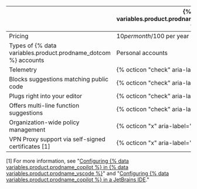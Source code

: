 |                                         | {% data variables.product.prodname_copilot_individuals_short %}     | {% data variables.product.prodname_copilot_business_short %}                |
|-----------------------------------------|-----------------------------|-------------------------------------|
| Pricing                                 | $10 per month/$100 per year | $19 per user per month              |
| Types of {% data variables.product.prodname_dotcom %} accounts                | Personal accounts           | Organization or enterprise accounts |
| Telemetry                               | {% octicon "check" aria-label="Included" %}                          | {% octicon "x" aria-label="Not included" %}                                  |
| Blocks suggestions matching public code | {% octicon "check" aria-label="Included" %}                          | {% octicon "check" aria-label="Included" %}                                  |
| Plugs right into your editor            | {% octicon "check" aria-label="Included" %}                          | {% octicon "check" aria-label="Included" %}                                  |
| Offers multi-line function suggestions  | {% octicon "check" aria-label="Included" %}                          | {% octicon "check" aria-label="Included" %}                                  |
| Organization-wide policy management     | {% octicon "x" aria-label="Not included" %}                          | {% octicon "check" aria-label="Included" %}                                  |
| VPN Proxy support via self-signed certificates [1]    | {% octicon "x" aria-label="Not included" %}                          | {% octicon "check" aria-label="Included" %}                                  |

[1] For more information, see "[Configuring {% data variables.product.prodname_copilot %} in {% data variables.product.prodname_vscode %}](/copilot/configuring-github-copilot/configuring-github-copilot-in-visual-studio-code#configuring-proxy-settings-for-github-copilot)" and "[Configuring {% data variables.product.prodname_copilot %} in a JetBrains IDE](/copilot/configuring-github-copilot/configuring-github-copilot-in-a-jetbrains-ide#configuring-proxy-settings-for-github-copilot)."